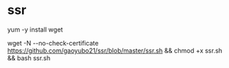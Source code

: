 # ssr

yum -y install wget

wget -N --no-check-certificate https://github.com/gaoyubo21/ssr/blob/master/ssr.sh && chmod +x ssr.sh && bash ssr.sh
